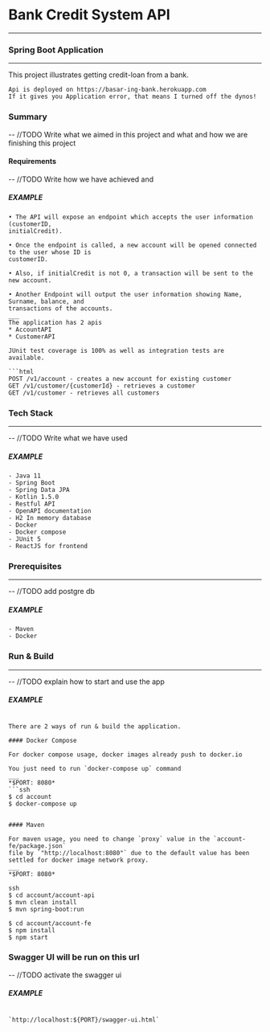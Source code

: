 # Bank Credit System API
___
### Spring Boot Application

---
This project illustrates getting credit-loan from a bank. <br>
```
Api is deployed on https://basar-ing-bank.herokuapp.com
If it gives you Application error, that means I turned off the dynos!
```

### Summary
-- //TODO Write what we aimed in this project and what and how we are finishing this
 project  

#### Requirements
-- //TODO Write how we have achieved and  
##### EXAMPLE
```
• The API will expose an endpoint which accepts the user information (customerID,
initialCredit).

• Once the endpoint is called, a new account will be opened connected to the user whose ID is
customerID.

• Also, if initialCredit is not 0, a transaction will be sent to the new account.

• Another Endpoint will output the user information showing Name, Surname, balance, and
transactions of the accounts.
___
The application has 2 apis
* AccountAPI
* CustomerAPI

JUnit test coverage is 100% as well as integration tests are available.

```html
POST /v1/account - creates a new account for existing customer
GET /v1/customer/{customerId} - retrieves a customer
GET /v1/customer - retrieves all customers
```

### Tech Stack
---

-- //TODO Write what we have used 

##### EXAMPLE
```
- Java 11
- Spring Boot
- Spring Data JPA
- Kotlin 1.5.0
- Restful API
- OpenAPI documentation
- H2 In memory database  
- Docker
- Docker compose
- JUnit 5
- ReactJS for frontend
```

### Prerequisites
---
-- //TODO add postgre db

##### EXAMPLE
```
- Maven
- Docker
```

### Run & Build
---

-- //TODO explain how to start and use the app

##### EXAMPLE
```

There are 2 ways of run & build the application.

#### Docker Compose

For docker compose usage, docker images already push to docker.io

You just need to run `docker-compose up` command
___
*$PORT: 8080*
```ssh
$ cd account
$ docker-compose up


#### Maven

For maven usage, you need to change `proxy` value in the `account-fe/package.json` 
file by `"http://localhost:8080"` due to the default value has been settled for docker image network proxy.
___
*$PORT: 8080*

ssh
$ cd account/account-api
$ mvn clean install
$ mvn spring-boot:run

$ cd account/account-fe
$ npm install
$ npm start
```

### Swagger UI will be run on this url

-- //TODO activate the swagger ui 
##### EXAMPLE
```

`http://localhost:${PORT}/swagger-ui.html`

```
